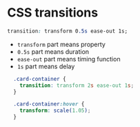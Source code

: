 # CSS transitions
```css
transition: transform 0.5s ease-out 1s;
```
- `transform` part means property
- `0.5s` part means duration
- `ease-out` part means timing function
- `1s` part means delay

```css
  .card-container {
    transition: transform 2s ease-out 1s;
  }

  .card-container:hover {
    transform: scale(1.05);
  }
```